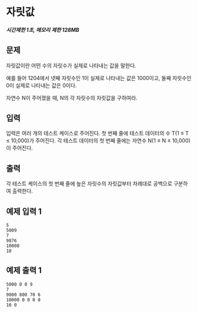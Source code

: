 # 자릿값

##### 시간제한 1초, 메모리 제한 128MB

## 문제

자릿값이란 어떤 수의 자릿수가 실제로 나타내는 값을 말한다.

예를 들어 1204에서 넷째 자릿수인 1이 실제로 나타내는 값은 1000이고, 둘째 자릿수인 0이 실제로 나타내는 값은 0이다.

자연수 N이 주어졌을 때, N의 각 자릿수의 자릿값을 구하여라.



## 입력

입력은 여러 개의 테스트 케이스로 주어진다. 첫 번째 줄에 테스트 데이터의 수 T(1 ≤ T ≤ 10,000)가 주어진다. 각 테스트 데이터의 첫 번째 줄에는 자연수 N(1 ≤ N ≤ 10,000)이 주어진다.



## 출력

각 테스트 케이스의 첫 번째 줄에 높은 자릿수의 자릿값부터 차례대로 공백으로 구분하여 출력한다.



## 예제 입력 1

```
5
5009
7
9876
10000
10
```



## 예제 출력 1

```
5000 0 0 9
7 
9000 800 70 6
10000 0 0 0 0
10 0
```


